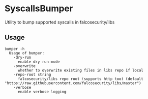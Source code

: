 # SyscallsBumper
Utility to bump supported syscalls in falcosecurity/libs

## Usage

```shell
bumper -h
  Usage of bumper:
    -dry-run
      enable dry run mode
    -overwrite
      whether to overwrite existing files in libs repo if local
    -repo-root string
      falcosecurity/libs repo root (supports http too) (default "https://raw.githubusercontent.com/falcosecurity/libs/master")
    -verbose
      enable verbose logging
```